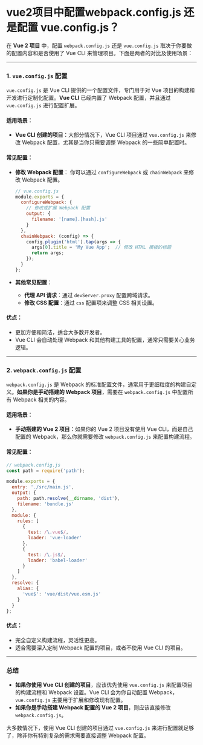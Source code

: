 # vue2项目中配置webpack.config.js 还是配置 vue.config.js？

在 **Vue 2 项目** 中，配置 `webpack.config.js` 还是 `vue.config.js` 取决于你要做的配置内容和是否使用了 Vue CLI 来管理项目。下面是两者的对比及使用场景：

------

### **1. `vue.config.js` 配置**

`vue.config.js` 是 Vue CLI 提供的一个配置文件，专门用于对 Vue 项目的构建和开发进行定制化配置。**Vue CLI** 已经内置了 Webpack 配置，并且通过 `vue.config.js` 进行配置扩展。

#### **适用场景：**

- **Vue CLI 创建的项目**：大部分情况下，Vue CLI 项目通过 `vue.config.js` 来修改 Webpack 配置，尤其是当你只需要调整 Webpack 的一些简单配置时。

#### **常见配置**：

- **修改 Webpack 配置**： 你可以通过 `configureWebpack` 或 `chainWebpack` 来修改 Webpack 配置。

    ```js
    // vue.config.js
    module.exports = {
      configureWebpack: {
        // 修改或扩展 Webpack 配置
        output: {
          filename: '[name].[hash].js'
        }
      },
      chainWebpack: (config) => {
        config.plugin('html').tap(args => {
          args[0].title = 'My Vue App';  // 修改 HTML 模板的标题
          return args;
        });
      }
    };
    ```

- **其他常见配置**：

    - **代理 API 请求**：通过 `devServer.proxy` 配置跨域请求。
    - **修改 CSS 配置**：通过 `css` 配置项来调整 CSS 相关设置。

#### **优点**：

- 更加方便和简洁，适合大多数开发者。
- Vue CLI 会自动处理 Webpack 和其他构建工具的配置，通常只需要关心业务逻辑。

------

### **2. `webpack.config.js` 配置**

`webpack.config.js` 是 Webpack 的标准配置文件，通常用于更细粒度的构建自定义。**如果你是手动搭建的 Webpack 项目**，需要在 `webpack.config.js` 中配置所有 Webpack 相关的内容。

#### **适用场景：**

- **手动搭建的 Vue 2 项目**：如果你的 Vue 2 项目没有使用 Vue CLI，而是自己配置的 Webpack，那么你就需要修改 `webpack.config.js` 来配置构建流程。

#### **常见配置**：

```js
// webpack.config.js
const path = require('path');

module.exports = {
  entry: './src/main.js',
  output: {
    path: path.resolve(__dirname, 'dist'),
    filename: 'bundle.js'
  },
  module: {
    rules: [
      {
        test: /\.vue$/,
        loader: 'vue-loader'
      },
      {
        test: /\.js$/,
        loader: 'babel-loader'
      }
    ]
  },
  resolve: {
    alias: {
      'vue$': 'vue/dist/vue.esm.js'
    }
  }
};
```

#### **优点**：

- 完全自定义构建流程，灵活性更高。
- 适合需要深入定制 Webpack 配置的项目，或者不使用 Vue CLI 的项目。

------

### **总结**

- **如果你使用 Vue CLI 创建的项目**，应该优先使用 `vue.config.js` 来配置项目的构建流程和 Webpack 设置。Vue CLI 会为你自动配置 Webpack，`vue.config.js` 主要用于扩展和修改现有配置。
- **如果你是手动搭建 Webpack 配置的 Vue 2 项目**，则应该直接修改 `webpack.config.js`。

大多数情况下，使用 Vue CLI 创建的项目通过 `vue.config.js` 来进行配置就足够了，除非你有特别复杂的需求需要直接调整 Webpack 配置。